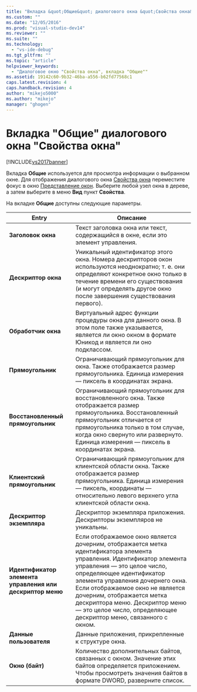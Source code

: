 ```yaml
---
title: "Вкладка &quot;Общие&quot; диалогового окна &quot;Свойства окна&quot; | Microsoft Docs"
ms.custom: ""
ms.date: "12/05/2016"
ms.prod: "visual-studio-dev14"
ms.reviewer: ""
ms.suite: ""
ms.technology: 
  - "vs-ide-debug"
ms.tgt_pltfrm: ""
ms.topic: "article"
helpviewer_keywords: 
  - "Диалоговое окно "Свойства окна", вкладка "Общие""
ms.assetid: 19142c60-9b32-46ba-a556-b62fd77568c1
caps.latest.revision: 4
caps.handback.revision: 4
author: "mikejo5000"
ms.author: "mikejo"
manager: "ghogen"
---
```

# Вкладка &quot;Общие&quot; диалогового окна &quot;Свойства окна&quot;
[!INCLUDE[vs2017banner](../code-quality/includes/vs2017banner.md)]

Вкладка **Общие** используется для просмотра информации о выбранном окне.  Для отображения диалогового окна [Свойства окна](../debugger/window-properties-dialog-box.md) переместите фокус в окно [Представление окон](../debugger/windows-view.md).  Выберите любой узел окна в дереве, а затем выберите в меню **Вид** пункт **Свойства**.  
  
 На вкладке **Общие** доступны следующие параметры.  
  
|Entry|Описание|  
|-----------|--------------|  
|**Заголовок окна**|Текст заголовка окна или текст, содержащийся в окне, если это элемент управления.|  
|**Дескриптор окна**|Уникальный идентификатор этого окна.  Номера дескрипторов окон используются неоднократно; т. е. они определяют конкретное окно только в течение времени его существования \(и могут определять другое окно после завершения существования первого\).|  
|**Обработчик окна**|Виртуальный адрес функции процедуры окна для данного окна.  В этом поле также указывается, является ли окно окном в формате Юникод и является ли оно подклассом.|  
|**Прямоугольник**|Ограничивающий прямоугольник для окна.  Также отображается размер прямоугольника.  Единица измерения — пиксель в координатах экрана.|  
|**Восстановленный прямоугольник**|Ограничивающий прямоугольник для восстановленного окна.  Также отображается размер прямоугольника.  Восстановленный прямоугольник отличается от прямоугольника только в том случае, когда окно свернуто или развернуто.  Единица измерения — пиксель в координатах экрана.|  
|**Клиентский прямоугольник**|Ограничивающий прямоугольник для клиентской области окна.  Также отображается размер прямоугольника.  Единица измерения — пиксель, координаты — относительно левого верхнего угла клиентской области окна.|  
|**Дескриптор экземпляра**|Дескриптор экземпляра приложения.  Дескрипторы экземпляров не уникальны.|  
|**Идентификатор элемента управления или дескриптор меню**|Если отображаемое окно является дочерним, отображается метка идентификатора элемента управления.  Идентификатор элемента управления — это целое число, определяющее идентификатор элемента управления дочернего окна.  Если отображаемое окно не является дочерним, отображается метка дескриптора меню.  Дескриптор меню — это целое число, определяющее дескриптор меню, связанного с окном.|  
|**Данные пользователя**|Данные приложения, прикрепленные к структуре окна.|  
|**Окно \(байт\)**|Количество дополнительных байтов, связанных с окном.  Значение этих байтов определяется приложением.  Чтобы просмотреть значения байтов в формате DWORD, разверните список.|